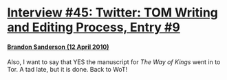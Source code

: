 # [Interview #45: Twitter: TOM Writing and Editing Process, Entry #9](https://www.theoryland.com/intvmain.php?i=45#9)

#### [Brandon Sanderson (12 April 2010)](http://twitter.com/BrandonSandrson/status/12087429741)

Also, I want to say that YES the manuscript for
*The Way of Kings*
went in to Tor. A tad late, but it is done. Back to WoT!

